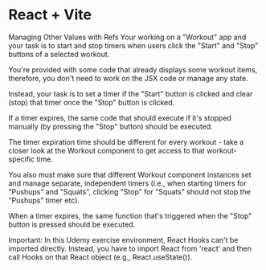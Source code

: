 # React + Vite

Managing Other Values with Refs
Your working on a "Workout" app and your task is to start and stop timers when users click the "Start" and "Stop" buttons of a selected workout.

You're provided with some code that already displays some workout items, therefore, you don't need to work on the JSX code or manage any state.

Instead, your task is to set a timer if the "Start" button is clicked and clear (stop) that timer once the "Stop" button is clicked.

If a timer expires, the same code that should execute if it's stopped manually (by pressing the "Stop" button) should be executed.

The timer expiration time should be different for every workout - take a closer look at the Workout component to get access to that workout-specific time.

You also must make sure that different Workout component instances set and manage separate, independent timers (i.e., when starting timers for "Pushups" and "Squats", clicking "Stop" for "Squats" should not stop the "Pushups" timer etc).

When a timer expires, the same function that's triggered when the "Stop" button is pressed should be executed.

Important: In this Udemy exercise environment, React Hooks can't be imported directly. Instead, you have to import React from 'react' and then call Hooks on that React object (e.g., React.useState()).
